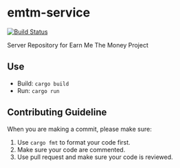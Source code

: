 # emtm-service
[![Build Status](https://travis-ci.com/earn-me-some-money/emtm-service.svg?branch=master)](https://travis-ci.com/earn-me-some-money/emtm-service)

Server Repository for Earn Me The Money Project

## Use

- Build: `cargo build`
- Run: `cargo run`

## Contributing Guideline
When you are making a commit, please make sure:

1. Use `cargo fmt` to format your code first.
2. Make sure your code are commented.
3. Use pull request and make sure your code is reviewed.

